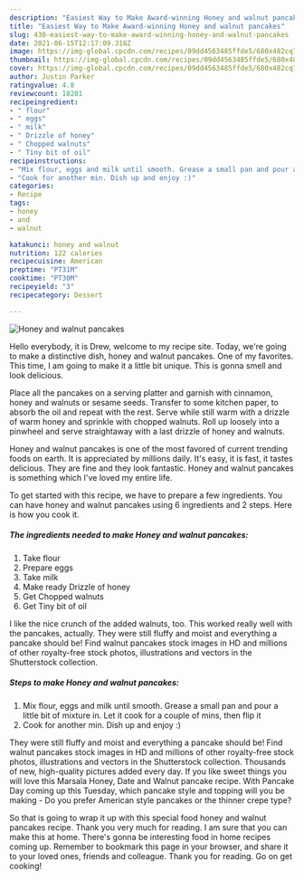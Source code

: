 ```yaml
---
description: "Easiest Way to Make Award-winning Honey and walnut pancakes"
title: "Easiest Way to Make Award-winning Honey and walnut pancakes"
slug: 430-easiest-way-to-make-award-winning-honey-and-walnut-pancakes
date: 2021-06-15T12:17:09.318Z
image: https://img-global.cpcdn.com/recipes/09dd4563485ffde5/680x482cq70/honey-and-walnut-pancakes-recipe-main-photo.jpg
thumbnail: https://img-global.cpcdn.com/recipes/09dd4563485ffde5/680x482cq70/honey-and-walnut-pancakes-recipe-main-photo.jpg
cover: https://img-global.cpcdn.com/recipes/09dd4563485ffde5/680x482cq70/honey-and-walnut-pancakes-recipe-main-photo.jpg
author: Justin Parker
ratingvalue: 4.8
reviewcount: 18281
recipeingredient:
- " flour"
- " eggs"
- " milk"
- " Drizzle of honey"
- " Chopped walnuts"
- " Tiny bit of oil"
recipeinstructions:
- "Mix flour, eggs and milk until smooth. Grease a small pan and pour a little bit of mixture in. Let it cook for a couple of mins, then flip it"
- "Cook for another min. Dish up and enjoy :)"
categories:
- Recipe
tags:
- honey
- and
- walnut

katakunci: honey and walnut 
nutrition: 122 calories
recipecuisine: American
preptime: "PT31M"
cooktime: "PT30M"
recipeyield: "3"
recipecategory: Dessert

---
```



![Honey and walnut pancakes](https://img-global.cpcdn.com/recipes/09dd4563485ffde5/680x482cq70/honey-and-walnut-pancakes-recipe-main-photo.jpg)

Hello everybody, it is Drew, welcome to my recipe site. Today, we're going to make a distinctive dish, honey and walnut pancakes. One of my favorites. This time, I am going to make it a little bit unique. This is gonna smell and look delicious.

Place all the pancakes on a serving platter and garnish with cinnamon, honey and walnuts or sesame seeds. Transfer to some kitchen paper, to absorb the oil and repeat with the rest. Serve while still warm with a drizzle of warm honey and sprinkle with chopped walnuts. Roll up loosely into a pinwheel and serve straightaway with a last drizzle of honey and walnuts.

Honey and walnut pancakes is one of the most favored of current trending foods on earth. It is appreciated by millions daily. It's easy, it is fast, it tastes delicious. They are fine and they look fantastic. Honey and walnut pancakes is something which I've loved my entire life.


To get started with this recipe, we have to prepare a few ingredients. You can have honey and walnut pancakes using 6 ingredients and 2 steps. Here is how you cook it.

<!--inarticleads1-->

##### The ingredients needed to make Honey and walnut pancakes:

1. Take  flour
1. Prepare  eggs
1. Take  milk
1. Make ready  Drizzle of honey
1. Get  Chopped walnuts
1. Get  Tiny bit of oil


I like the nice crunch of the added walnuts, too. This worked really well with the pancakes, actually. They were still fluffy and moist and everything a pancake should be! Find walnut pancakes stock images in HD and millions of other royalty-free stock photos, illustrations and vectors in the Shutterstock collection. 

<!--inarticleads2-->

##### Steps to make Honey and walnut pancakes:

1. Mix flour, eggs and milk until smooth. Grease a small pan and pour a little bit of mixture in. Let it cook for a couple of mins, then flip it
1. Cook for another min. Dish up and enjoy :)


They were still fluffy and moist and everything a pancake should be! Find walnut pancakes stock images in HD and millions of other royalty-free stock photos, illustrations and vectors in the Shutterstock collection. Thousands of new, high-quality pictures added every day. If you like sweet things you will love this Marsala Honey, Date and Walnut pancake recipe. With Pancake Day coming up this Tuesday, which pancake style and topping will you be making - Do you prefer American style pancakes or the thinner crepe type? 

So that is going to wrap it up with this special food honey and walnut pancakes recipe. Thank you very much for reading. I am sure that you can make this at home. There's gonna be interesting food in home recipes coming up. Remember to bookmark this page in your browser, and share it to your loved ones, friends and colleague. Thank you for reading. Go on get cooking!
